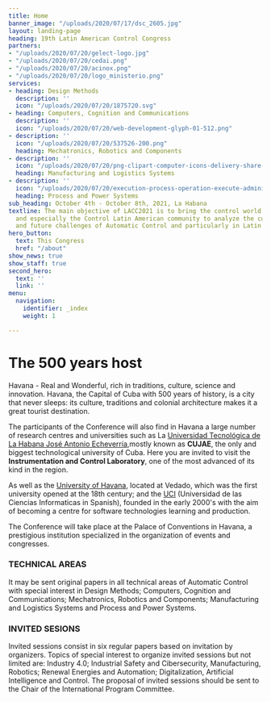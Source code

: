 ```yaml
---
title: Home
banner_image: "/uploads/2020/07/17/dsc_2605.jpg"
layout: landing-page
heading: 19th Latin American Control Congress
partners:
- "/uploads/2020/07/20/gelect-logo.jpg"
- "/uploads/2020/07/20/cedai.png"
- "/uploads/2020/07/20/acinox.png"
- "/uploads/2020/07/20/logo_ministerio.png"
services:
- heading: Design Methods
  description: ''
  icon: "/uploads/2020/07/20/1875720.svg"
- heading: Computers, Cognition and Communications
  description: ''
  icon: "/uploads/2020/07/20/web-development-glyph-01-512.png"
- description: ''
  icon: "/uploads/2020/07/20/537526-200.png"
  heading: Mechatronics, Robotics and Components
- description: ''
  icon: "/uploads/2020/07/20/png-clipart-computer-icons-delivery-share-icon-desktop-logistics-icon-truck-desktop-wallpaper.png"
  heading: Manufacturing and Logistics Systems
- description: ''
  icon: "/uploads/2020/07/20/execution-process-operation-execute-administration-512.png"
  heading: Process and Power Systems
sub_heading: October 4th - October 8th, 2021, La Habana
textline: The main objective of LACC2021 is to bring the control world community,
  and especially the Control Latin American community to analyze the current development
  and future challenges of Automatic Control and particularly in Latin American.
hero_button:
  text: This Congress
  href: "/about"
show_news: true
show_staff: true
second_hero:
  text: ''
  link: ''
menu:
  navigation:
    identifier: _index
    weight: 1

---
```

# The 500 years host

Havana - Real and Wonderful, rich in traditions, culture, science and innovation. Havana, the Capital of Cuba with 500 years of history, is a city that never sleeps: its culture, traditions and colonial architecture makes it a great tourist destination.

The participants of the Conference will also find in Havana a large number of research centres and universities such as La [Universidad Tecnológica de La Habana José Antonio Echeverría](https://cujae.edu.cu),mostly known as **CUJAE**, the only and biggest technological university of Cuba. Here you are invited to visit the **Instrumentation and Control Laboratory**, one of the most advanced of its kind in the region.

As well as the [University of Havana](http://www.uh.cu/acerca-de-la-uh), located at Vedado, which was the first university opened at the 18th century; and the [UCI](http://uci.cu) (Universidad de las Ciencias Informaticas in Spanish), founded in the early 2000's with the aim of becoming a centre for software technologies learning and production.

The Conference will take place at the Palace of Conventions in Havana, a prestigious institution specialized in the organization of events and congresses.

### TECHNICAL AREAS

It may be sent original papers in all technical areas of Automatic Control with special interest in Design Methods; Computers, Cognition and Communications; Mechatronics, Robotics and Components; Manufacturing and Logistics Systems and Process and Power Systems.

### INVITED SESIONS

Invited sessions consist in six regular papers based on invitation by organizers. Topics of special interest to organize invited sessions but not limited are: Industry 4.0; Industrial Safety and Cibersecurity, Manufacturing, Robotics; Renewal Energies and Automation; Digitalization, Artificial Intelligence and Control. The proposal of invited sessions should be sent to the Chair of the International Program Committee.